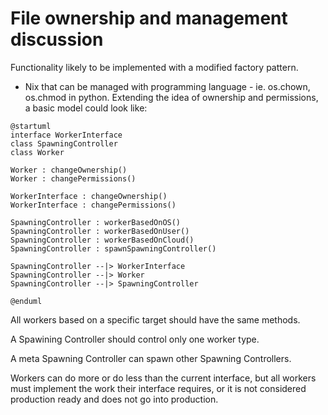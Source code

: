 # File ownership and management discussion

Functionality likely to be implemented with a modified factory pattern.

* Nix that can be managed with programming language - ie. os.chown, os.chmod in python.  Extending the idea of ownership and permissions, a basic model could look like:

``` plantuml
@startuml
interface WorkerInterface
class SpawningController
class Worker

Worker : changeOwnership()
Worker : changePermissions()

WorkerInterface : changeOwnership()
WorkerInterface : changePermissions()

SpawningController : workerBasedOnOS()
SpawningController : workerBasedOnUser()
SpawningController : workerBasedOnCloud()
SpawningController : spawnSpawningController()

SpawningController --|> WorkerInterface
SpawningController --|> Worker
SpawningController --|> SpawningController

@enduml
```

All workers based on a specific target should have the same methods.  

A Spawining Controller should control only one worker type.

A meta Spawning Controller can spawn other Spawning Controllers.

Workers can do more or do less than the current interface, but all workers must implement the work their interface requires, or it is not considered production ready and does not go into production.


